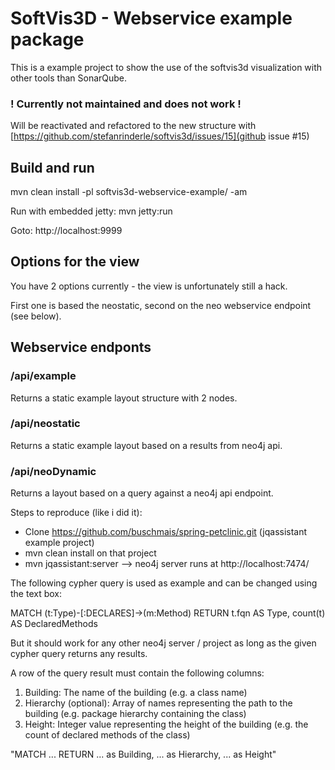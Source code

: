 # SoftVis3D - Webservice example package

This is a example project to show the use of the softvis3d visualization with other tools than SonarQube.

### ! Currently not maintained and does not work !

Will be reactivated and refactored to the new structure with [https://github.com/stefanrinderle/softvis3d/issues/15](github issue #15)

## Build and run

mvn clean install -pl softvis3d-webservice-example/ -am

Run with embedded jetty: mvn jetty:run

Goto: http://localhost:9999

## Options for the view

You have 2 options currently - the view is unfortunately still a hack.

First one is based the neostatic, second on the neo webservice endpoint (see below). 

## Webservice endponts

### /api/example

Returns a static example layout structure with 2 nodes. 

### /api/neostatic

Returns a static example layout based on a results from neo4j api.

### /api/neoDynamic

Returns a layout based on a query against a neo4j api endpoint.

Steps to reproduce (like i did it):

* Clone https://github.com/buschmais/spring-petclinic.git (jqassistant example project)
* mvn clean install on that project
* mvn jqassistant:server --> neo4j server runs at http://localhost:7474/

The following cypher query is used as example and can be changed using the text box:

MATCH (t:Type)-[:DECLARES]->(m:Method) RETURN t.fqn AS Type, count(t) AS DeclaredMethods

But it should work for any other neo4j server / project as long as the given cypher query returns any results.

A row of the query result must contain the following columns:

1. Building: The name of the building (e.g. a class name)
2. Hierarchy (optional): Array of names representing the path to the building (e.g. package hierarchy containing the class)
3. Height: Integer value representing the height of the building (e.g. the count of declared methods of the class)

"MATCH ... RETURN ... as Building, ... as Hierarchy, ... as Height"
